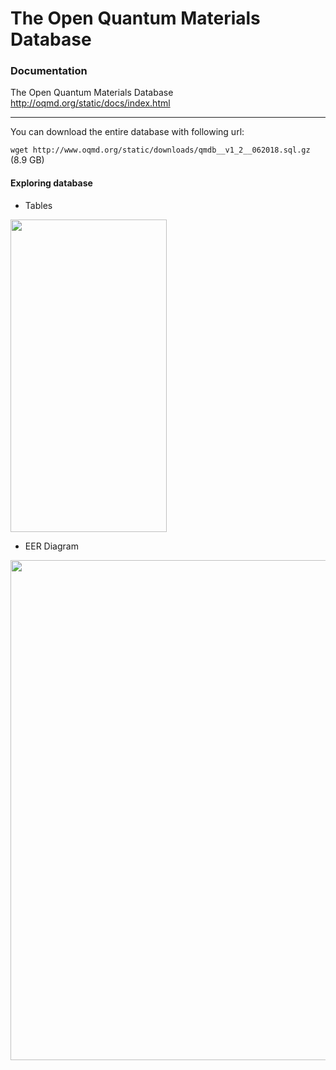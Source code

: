 # The Open Quantum Materials Database

### Documentation

The Open Quantum Materials Database http://oqmd.org/static/docs/index.html <br />

----
You can download the entire database with following url:

```wget http://www.oqmd.org/static/downloads/qmdb__v1_2__062018.sql.gz``` (8.9 GB) 


#### Exploring database

* Tables 

<img width="250" height="500" src='https://github.com/ef10007/CMS_Data_Collection/blob/master/oqmd/img/show_tables.png' > <br />

* EER Diagram

<img width="850" height="800" src='https://github.com/ef10007/CMS_Data_Collection/blob/master/oqmd/img/OQMD_EER_Diagram.png' > <br />
